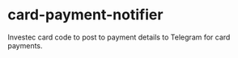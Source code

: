 # card-payment-notifier
Investec card code to post to payment details to Telegram for card payments.
